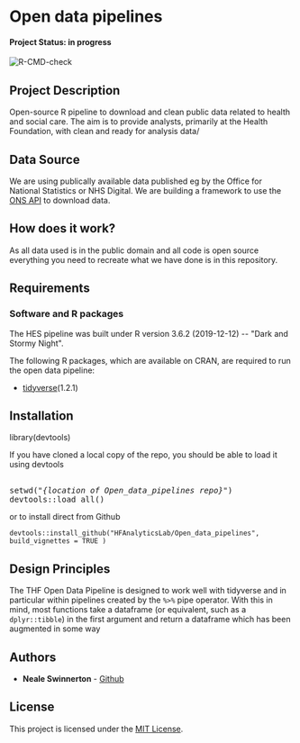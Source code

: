 # Open data pipelines


#### Project Status: in progress

![R-CMD-check](https://github.com/HFAnalyticsLab/Open_data_pipelines/workflows/R-CMD-check/badge.svg)

## Project Description

Open-source R pipeline to download and clean public data related to health and social care. The aim is to provide analysts, primarily at the Health Foundation, with clean and ready for analysis data/ 

## Data Source

We are using publically available data published eg by the Office for National Statistics or NHS Digital. We are building a framework to use the [ONS API](https://developer.ons.gov.uk/office-for-national-statistics-api/reference) to download data.


## How does it work?

As all data used is in the public domain and all code is open source everything you need to recreate what we have done is in this repository.

## Requirements

### Software and R packages

The HES pipeline was built under R version 3.6.2 (2019-12-12) -- "Dark and Stormy Night".

The following R packages, which are available on CRAN, are required to run the open data pipeline:

*  [tidyverse](https://www.tidyverse.org/)(1.2.1)

## Installation

library(devtools)

If you have cloned a local copy of the repo, you should be able to load it using devtools

<pre>
<!-- use a pre to allow italics, urrgh -->
setwd("<i>{location of Open_data_pipelines repo}</i>")
devtools::load_all()
</pre>

or to install direct from Github
```
devtools::install_github("HFAnalyticsLab/Open_data_pipelines", build_vignettes = TRUE )
```

## Design Principles

The THF Open Data Pipeline is designed to work well with tidyverse and in particular within pipelines created by the `%>%` pipe operator. With this in mind, most functions take a dataframe (or equivalent, such as a `dplyr::tibble`) in the first argument and return a dataframe which has been augmented in some way


## Authors
* **Neale Swinnerton** -  [Github](https://github.com/sw1nn)

## License

This project is licensed under the [MIT License](https://github.com/HFAnalyticsLab/Open_data_pipelines/blob/master/LICENSE).
